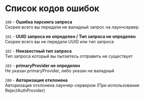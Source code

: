 # Список кодов ошибок

`100` - **Ошибка парсинга запроса**  
Скорее всего вы передали не валидный запрос на лаунчсервер

`101` - **UUID запроса не определен / Тип запроса не определен**  
Скорее всего вы не передали UUID или тип запроса

`102` - **Неизвестный тип запроса**  
Тип запроса который вы пытаетесь отправить не существует

`103` - **primaryProvider не определен**  
Не указан primaryProvider, либо указан не валидный

`200` - **Авторизация отклонена**  
Авторизация отклонена лаунчер-сервером (При использовании RejectAuthProvider)
